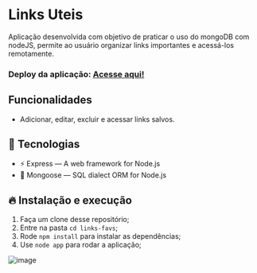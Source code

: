 
# Links Uteis

Aplicação desenvolvida com objetivo de praticar o uso do mongoDB com nodeJS, permite ao usuário organizar links importantes e acessá-los remotamente. 

### Deploy da aplicação: [Acesse aqui!](https://favs-links.herokuapp.com/)

## Funcionalidades

- Adicionar, editar, excluir e acessar links salvos.

## 🚀 Tecnologias
- ⚡ Express — A web framework for Node.js
- 💾 Mongoose — SQL dialect ORM for Node.js

## 🔥 Instalação e execução
1. Faça um clone desse repositório;
2. Entre na pasta `cd links-favs`;
3. Rode `npm install`  para instalar as dependências;
4. Use `node app` para rodar a aplicação;

![image](https://user-images.githubusercontent.com/51184806/185265260-933058fe-ee9f-4f3a-9856-e3efab7c95f8.png)
